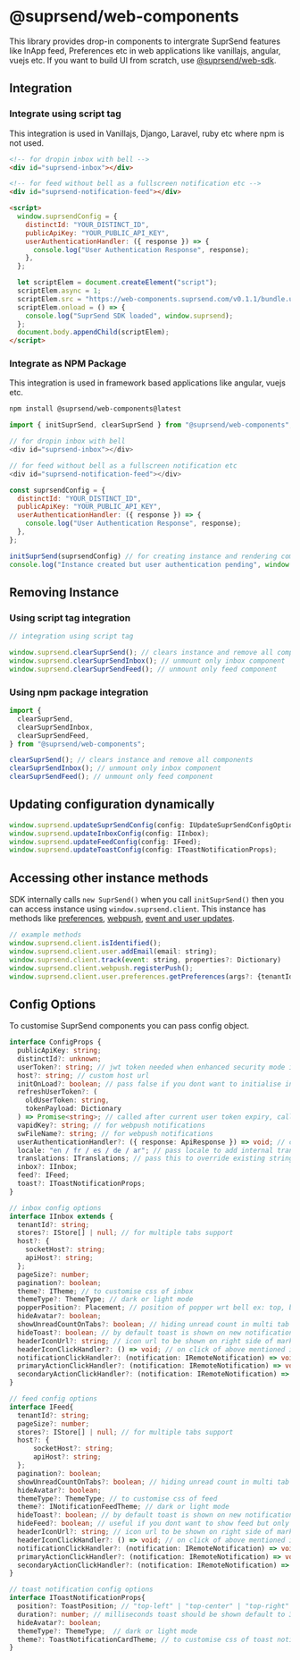 # @suprsend/web-components

This library provides drop-in components to intergrate SuprSend features like InApp feed, Preferences etc in web applications like vanillajs, angular, vuejs etc. If you want to build UI from scratch, use [@suprsend/web-sdk](https://github.com/suprsend/suprsend-web-sdk).

## Integration

### Integrate using script tag

This integration is used in Vanillajs, Django, Laravel, ruby etc where npm is not used.

```html
<!-- for dropin inbox with bell -->
<div id="suprsend-inbox"></div>

<!-- for feed without bell as a fullscreen notification etc -->
<div id="suprsend-notification-feed"></div>

<script>
  window.suprsendConfig = {
    distinctId: "YOUR_DISTINCT_ID",
    publicApiKey: "YOUR_PUBLIC_API_KEY",
    userAuthenticationHandler: ({ response }) => {
      console.log("User Authentication Response", response);
    },
  };

  let scriptElem = document.createElement("script");
  scriptElem.async = 1;
  scriptElem.src = "https://web-components.suprsend.com/v0.1.1/bundle.umd.js";
  scriptElem.onload = () => {
    console.log("SuprSend SDK loaded", window.suprsend);
  };
  document.body.appendChild(scriptElem);
</script>
```

### Integrate as NPM Package

This integration is used in framework based applications like angular, vuejs etc.

```bash
npm install @suprsend/web-components@latest
```

```javascript
import { initSuprSend, clearSuprSend } from "@suprsend/web-components";

// for dropin inbox with bell
<div id="suprsend-inbox"></div>

// for feed without bell as a fullscreen notification etc
<div id="suprsend-notification-feed"></div>

const suprsendConfig = {
  distinctId: "YOUR_DISTINCT_ID",
  publicApiKey: "YOUR_PUBLIC_API_KEY",
  userAuthenticationHandler: ({ response }) => {
    console.log("User Authentication Response", response);
  },
};

initSuprSend(suprsendConfig) // for creating instance and rendering component
console.log("Instance created but user authentication pending", window.suprsend)
```

## Removing Instance

### Using script tag integration

```javascript
// integration using script tag

window.suprsend.clearSuprSend(); // clears instance and remove all components
window.suprsend.clearSuprSendInbox(); // unmount only inbox component
window.suprsend.clearSuprSendFeed(); // unmount only feed component
```

### Using npm package integration

```javascript
import {
  clearSuprSend,
  clearSuprSendInbox,
  clearSuprSendFeed,
} from "@suprsend/web-components";

clearSuprSend(); // clears instance and remove all components
clearSuprSendInbox(); // unmount only inbox component
clearSuprSendFeed(); // unmount only feed component
```

## Updating configuration dynamically

```javascript
window.suprsend.updateSuprSendConfig(config: IUpdateSuprSendConfigOptions); // refresh userToken, change locale, translations dymanically
window.suprsend.updateInboxConfig(config: IInbox);
window.suprsend.updateFeedConfig(config: IFeed);
window.suprsend.updateToastConfig(config: IToastNotificationProps);
```

## Accessing other instance methods

SDK internally calls `new SuprSend()` when you call `initSuprSend()` then you can access instance using `window.suprsend.client`. This instance has methods like [preferences](https://docs.suprsend.com/docs/js-preferences), [webpush](https://docs.suprsend.com/docs/js-webpush), [event and user updates](https://docs.suprsend.com/docs/js-events-and-user-methods).

```javascript
// example methods
window.suprsend.client.isIdentified();
window.suprsend.client.user.addEmail(email: string);
window.suprsend.client.track(event: string, properties?: Dictionary)
window.suprsend.client.webpush.registerPush();
window.suprsend.client.user.preferences.getPreferences(args?: {tenantId?: string});
```

## Config Options

To customise SuprSend components you can pass config object.

```typescript
interface ConfigProps {
  publicApiKey: string;
  distinctId?: unknown;
  userToken?: string; // jwt token needed when enhanced security mode is enabled
  host?: string; // custom host url
  initOnLoad?: boolean; // pass false if you dont want to initialise instance just after loading script
  refreshUserToken?: (
    oldUserToken: string,
    tokenPayload: Dictionary
  ) => Promise<string>; // called after current user token expiry, call your BE api and return new user token
  vapidKey?: string; // for webpush notifications
  swFileName?: string; // for webpush notifications
  userAuthenticationHandler?: ({ response: ApiResponse }) => void; // callback will be called after internally authenticating user.
  locale: "en / fr / es / de / ar"; // pass locale to add internal translations
  translations: ITranslations; // pass this to override existing strings or adding new language that we dont support internally.
  inbox?: IInbox;
  feed?: IFeed;
  toast?: IToastNotificationProps;
}

// inbox config options
interface IInbox extends {
  tenantId?: string;
  stores?: IStore[] | null; // for multiple tabs support
  host?: {
    socketHost?: string;
    apiHost?: string;
  };
  pageSize?: number;
  pagination?: boolean;
  theme?: ITheme; // to customise css of inbox
  themeType?: ThemeType; // dark or light mode
  popperPosition?: Placement; // position of popper wrt bell ex: top, bottom-start, left-end
  hideAvatar?: boolean;
  showUnreadCountOnTabs?: boolean; // hiding unread count in multi tab setup
  hideToast?: boolean; // by default toast is shown on new notification. To stop it pass false
  headerIconUrl?: string; // icon url to be shown on right side of mark all as read button on header
  headerIconClickHandler?: () => void; // on click of above mentioned icon this is called
  notificationClickHandler?: (notification: IRemoteNotification) => void;
  primaryActionClickHandler?: (notification: IRemoteNotification) => void;
  secondaryActionClickHandler?: (notification: IRemoteNotification) => void;
}

// feed config options
interface IFeed{
  tenantId?: string;
  pageSize?: number;
  stores?: IStore[] | null; // for multiple tabs support
  host?: {
      socketHost?: string;
      apiHost?: string;
  };
  pagination?: boolean;
  showUnreadCountOnTabs?: boolean; // hiding unread count in multi tab setup
  hideAvatar?: boolean;
  themeType?: ThemeType; // to customise css of feed
  theme?: INotificationFeedTheme; // dark or light mode
  hideToast?: boolean; // by default toast is shown on new notification. To stop it pass false
  hideFeed?: boolean; // useful if you dont want to show feed but only show toast notif on new notification
  headerIconUrl?: string; // icon url to be shown on right side of mark all as read button on header
  headerIconClickHandler?: () => void; // on click of above mentioned icon this is called
  notificationClickHandler?: (notification: IRemoteNotification) => void;
  primaryActionClickHandler?: (notification: IRemoteNotification) => void;
  secondaryActionClickHandler?: (notification: IRemoteNotification) => void;
}

// toast notification config options
interface IToastNotificationProps{
  position?: ToastPosition; // "top-left" | "top-center" | "top-right" | "bottom-left" | "bottom-center" | "bottom-right"
  duration?: number; // milliseconds toast should be shown default to 3s
  hideAvatar?: boolean;
  themeType?: ThemeType;  // dark or light mode
  theme?: ToastNotificationCardTheme; // to customise css of toast notification
}
```
